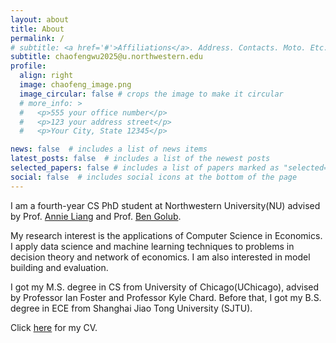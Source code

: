 ```yaml
---
layout: about
title: About
permalink: /
# subtitle: <a href='#'>Affiliations</a>. Address. Contacts. Moto. Etc.
subtitle: chaofengwu2025@u.northwestern.edu
profile:
  align: right
  image: chaofeng_image.png
  image_circular: false # crops the image to make it circular
  # more_info: >
  #   <p>555 your office number</p>
  #   <p>123 your address street</p>
  #   <p>Your City, State 12345</p>

news: false  # includes a list of news items
latest_posts: false  # includes a list of the newest posts
selected_papers: false # includes a list of papers marked as "selected={true}"
social: false  # includes social icons at the bottom of the page
---
```


I am a fourth-year CS PhD student at Northwestern University(NU) advised by Prof. [Annie Liang](https://www.anniehliang.com/) and Prof. [Ben Golub](https://bengolub.net/). 

My research interest is the applications of Computer Science in Economics. I apply data science and machine learning techniques to problems in decision theory and network of economics. I am also interested in model building and evaluation. 

I got my M.S. degree in CS from University of Chicago(UChicago), advised by Professor Ian Foster and Professor Kyle Chard. Before that, I got my B.S. degree in ECE from Shanghai Jiao Tong University (SJTU).

Click [here](https://drive.google.com/file/d/1IRY0MV8hQRpGeEObJIyzKsRN9lgU1OjS/view?usp=drive_link) for my CV.